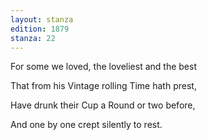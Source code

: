 ```yaml
---
layout: stanza
edition: 1879
stanza: 22
---
```


For some we loved, the loveliest and the best

That from his Vintage rolling Time hath prest,

Have drunk their Cup a Round or two before,

And one by one crept silently to rest.